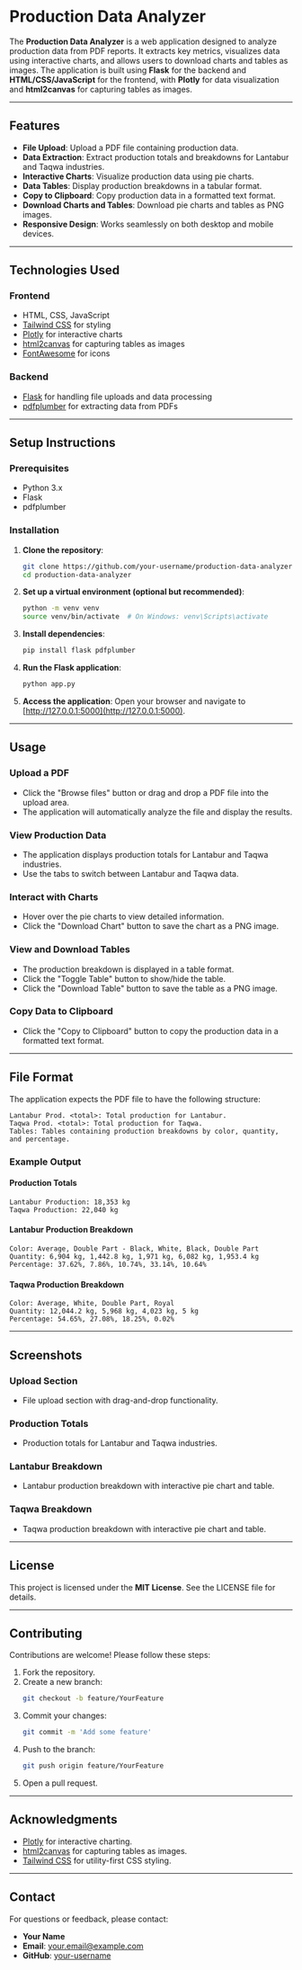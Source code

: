 # Production Data Analyzer

The **Production Data Analyzer** is a web application designed to analyze production data from PDF reports. It extracts key metrics, visualizes data using interactive charts, and allows users to download charts and tables as images. The application is built using **Flask** for the backend and **HTML/CSS/JavaScript** for the frontend, with **Plotly** for data visualization and **html2canvas** for capturing tables as images.

---

## Features

- **File Upload**: Upload a PDF file containing production data.
- **Data Extraction**: Extract production totals and breakdowns for Lantabur and Taqwa industries.
- **Interactive Charts**: Visualize production data using pie charts.
- **Data Tables**: Display production breakdowns in a tabular format.
- **Copy to Clipboard**: Copy production data in a formatted text format.
- **Download Charts and Tables**: Download pie charts and tables as PNG images.
- **Responsive Design**: Works seamlessly on both desktop and mobile devices.

---

## Technologies Used

### **Frontend**
- HTML, CSS, JavaScript
- [Tailwind CSS](https://tailwindcss.com/) for styling
- [Plotly](https://plotly.com/javascript/) for interactive charts
- [html2canvas](https://html2canvas.hertzen.com/) for capturing tables as images
- [FontAwesome](https://fontawesome.com/) for icons

### **Backend**
- [Flask](https://flask.palletsprojects.com/) for handling file uploads and data processing
- [pdfplumber](https://github.com/jsvine/pdfplumber) for extracting data from PDFs

---

## Setup Instructions

### **Prerequisites**
- Python 3.x
- Flask
- pdfplumber

### **Installation**

1. **Clone the repository**:
   ```bash
   git clone https://github.com/your-username/production-data-analyzer.git
   cd production-data-analyzer
   ```

2. **Set up a virtual environment (optional but recommended)**:
   ```bash
   python -m venv venv
   source venv/bin/activate  # On Windows: venv\Scripts\activate
   ```

3. **Install dependencies**:
   ```bash
   pip install flask pdfplumber
   ```

4. **Run the Flask application**:
   ```bash
   python app.py
   ```

5. **Access the application**:
   Open your browser and navigate to [http://127.0.0.1:5000](http://127.0.0.1:5000).

---

## Usage

### **Upload a PDF**
- Click the "Browse files" button or drag and drop a PDF file into the upload area.
- The application will automatically analyze the file and display the results.

### **View Production Data**
- The application displays production totals for Lantabur and Taqwa industries.
- Use the tabs to switch between Lantabur and Taqwa data.

### **Interact with Charts**
- Hover over the pie charts to view detailed information.
- Click the "Download Chart" button to save the chart as a PNG image.

### **View and Download Tables**
- The production breakdown is displayed in a table format.
- Click the "Toggle Table" button to show/hide the table.
- Click the "Download Table" button to save the table as a PNG image.

### **Copy Data to Clipboard**
- Click the "Copy to Clipboard" button to copy the production data in a formatted text format.

---

## File Format

The application expects the PDF file to have the following structure:

```
Lantabur Prod. <total>: Total production for Lantabur.
Taqwa Prod. <total>: Total production for Taqwa.
Tables: Tables containing production breakdowns by color, quantity, and percentage.
```

### **Example Output**

#### **Production Totals**
```
Lantabur Production: 18,353 kg
Taqwa Production: 22,040 kg
```

#### **Lantabur Production Breakdown**
```
Color: Average, Double Part - Black, White, Black, Double Part
Quantity: 6,904 kg, 1,442.8 kg, 1,971 kg, 6,082 kg, 1,953.4 kg
Percentage: 37.62%, 7.86%, 10.74%, 33.14%, 10.64%
```

#### **Taqwa Production Breakdown**
```
Color: Average, White, Double Part, Royal
Quantity: 12,044.2 kg, 5,968 kg, 4,023 kg, 5 kg
Percentage: 54.65%, 27.08%, 18.25%, 0.02%
```

---

## Screenshots

### **Upload Section**
- File upload section with drag-and-drop functionality.

### **Production Totals**
- Production totals for Lantabur and Taqwa industries.

### **Lantabur Breakdown**
- Lantabur production breakdown with interactive pie chart and table.

### **Taqwa Breakdown**
- Taqwa production breakdown with interactive pie chart and table.

---

## License

This project is licensed under the **MIT License**. See the LICENSE file for details.

---

## Contributing

Contributions are welcome! Please follow these steps:

1. Fork the repository.
2. Create a new branch:
   ```bash
   git checkout -b feature/YourFeature
   ```
3. Commit your changes:
   ```bash
   git commit -m 'Add some feature'
   ```
4. Push to the branch:
   ```bash
   git push origin feature/YourFeature
   ```
5. Open a pull request.

---

## Acknowledgments

- [Plotly](https://plotly.com/javascript/) for interactive charting.
- [html2canvas](https://html2canvas.hertzen.com/) for capturing tables as images.
- [Tailwind CSS](https://tailwindcss.com/) for utility-first CSS styling.

---

## Contact

For questions or feedback, please contact:

- **Your Name**  
- **Email**: your.email@example.com  
- **GitHub**: [your-username](https://github.com/your-username)

